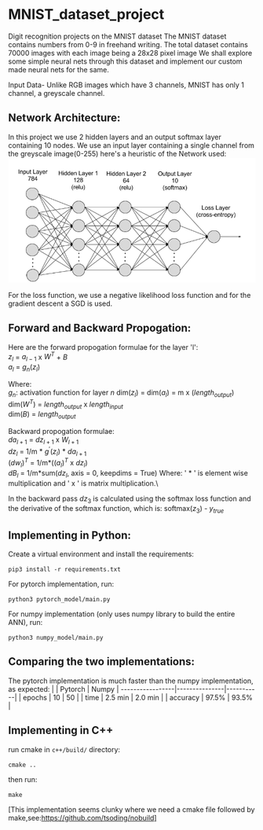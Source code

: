 # MNIST_dataset_project

Digit recognition projects on the MNIST dataset
The MNIST dataset contains numbers from 0-9 in freehand writing.
The total dataset contains 70000 images with each image being a 28x28 pixel image
We shall explore some simple neural nets through this dataset and implement our custom made neural nets for the same.

Input Data-
Unlike RGB images which have 3 channels, MNIST has only 1 channel, a greyscale channel.

## Network Architecture:
In this project we use 2 hidden layers and an output softmax layer containing 10 nodes.
We use an input layer containing a single channel from the greyscale image(0-255)
here's a heuristic of the Network used:
![Digit_rec](https://github.com/ashrithjacob/MNIST_dataset/blob/master/images/Digit_rec.png?raw=true)

For the loss function, we use a negative likelihood loss function and for the gradient descent a SGD is used.

## Forward and Backward Propogation:
Here are the forward propogation formulae for the layer 'l':\
$z_{l}$ = $a_{l-1}$ x $W^{T}$ + $B$ \
$a_{l}$ = $g_{n}$($z_{l}$)

Where: \
$g_{n}$: activation function for layer $n$
dim($z_{l}$) = dim($a_{l}$) = m x ($length_{output}$) \
dim($W^{T}$) = $length_{output}$ x $length_{input}$ \
dim($B$) = $length_{output}$

Backward propogation formulae: \
$da_{l+1}$ = $dz_{l+1}$ x $W_{l+1}$ \
$dz_{l}$ = 1/m * $g^{'}$($z_{l}$) * $da_{l+1}$ \
$(dw_{l})^{T}$ = 1/m*($(a_{l})^{T}$ x $dz_{l}$) \
$dB_{l}$ = 1/m*sum($dz_{l}$, axis = 0, keepdims = True)
Where: ' * ' is element wise multiplication and ' x ' is matrix multiplication.\

In the backward pass $dz_{3}$ is calculated using the softmax loss function and the derivative of the softmax function, which is: softmax($z_{3}$) - $y_{true}$

## Implementing in Python:
Create a virtual environment and install the requirements:
```
pip3 install -r requirements.txt
```
For pytorch implementation, run:
```
python3 pytorch_model/main.py
```

For numpy implementation (only uses numpy library to build the entire ANN), run:
```
python3 numpy_model/main.py
```
## Comparing the two implementations:
The pytorch implementation is much faster than the numpy implementation, as expected:
|           |       Pytorch     |   Numpy   |
-----------------|---------------|-----------|
|   epochs       |       10      |  50       |
|   time        |       2.5 min      |  2.0 min     |
|   accuracy    |       97.5%       |  93.5%      |


## Implementing in C++
run cmake in `c++/build/` directory:
```
cmake ..
```
then run:
```
make
```
[This implementation seems clunky where we need a cmake file followed by make,see:https://github.com/tsoding/nobuild]
